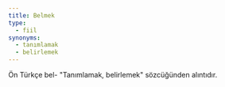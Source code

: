 ```yaml
---
title: Belmek
type:
  - fiil
synonyms:
  - tanımlamak
  - belirlemek
---
```

Ön Türkçe bel- "Tanımlamak, belirlemek" sözcüğünden alıntıdır. 
